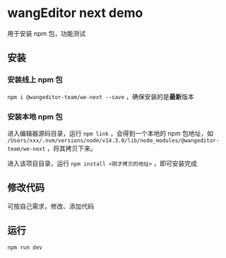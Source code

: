 # wangEditor next demo

用于安装 npm 包，功能测试

## 安装

### 安装线上 npm 包

`npm i @wangeditor-team/we-next --save` ，确保安装的是**最新**版本

### 安装本地 npm 包

进入编辑器源码目录，运行 `npm link` ，会得到一个本地的 npm 包地址，如 `/Users/xxx/.nvm/versions/node/v14.3.0/lib/node_modules/@wangeditor-team/we-next` ，将其拷贝下来。

进入该项目目录，运行 `npm install <刚才拷贝的地址>` ，即可安装完成

## 修改代码

可按自己需求，修改、添加代码

## 运行

`npm run dev`
